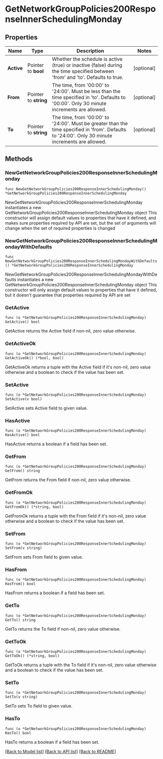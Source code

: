 # GetNetworkGroupPolicies200ResponseInnerSchedulingMonday

## Properties

Name | Type | Description | Notes
------------ | ------------- | ------------- | -------------
**Active** | Pointer to **bool** | Whether the schedule is active (true) or inactive (false) during the time specified between &#39;from&#39; and &#39;to&#39;. Defaults to true. | [optional] 
**From** | Pointer to **string** | The time, from &#39;00:00&#39; to &#39;24:00&#39;. Must be less than the time specified in &#39;to&#39;. Defaults to &#39;00:00&#39;. Only 30 minute increments are allowed. | [optional] 
**To** | Pointer to **string** | The time, from &#39;00:00&#39; to &#39;24:00&#39;. Must be greater than the time specified in &#39;from&#39;. Defaults to &#39;24:00&#39;. Only 30 minute increments are allowed. | [optional] 

## Methods

### NewGetNetworkGroupPolicies200ResponseInnerSchedulingMonday

`func NewGetNetworkGroupPolicies200ResponseInnerSchedulingMonday() *GetNetworkGroupPolicies200ResponseInnerSchedulingMonday`

NewGetNetworkGroupPolicies200ResponseInnerSchedulingMonday instantiates a new GetNetworkGroupPolicies200ResponseInnerSchedulingMonday object
This constructor will assign default values to properties that have it defined,
and makes sure properties required by API are set, but the set of arguments
will change when the set of required properties is changed

### NewGetNetworkGroupPolicies200ResponseInnerSchedulingMondayWithDefaults

`func NewGetNetworkGroupPolicies200ResponseInnerSchedulingMondayWithDefaults() *GetNetworkGroupPolicies200ResponseInnerSchedulingMonday`

NewGetNetworkGroupPolicies200ResponseInnerSchedulingMondayWithDefaults instantiates a new GetNetworkGroupPolicies200ResponseInnerSchedulingMonday object
This constructor will only assign default values to properties that have it defined,
but it doesn't guarantee that properties required by API are set

### GetActive

`func (o *GetNetworkGroupPolicies200ResponseInnerSchedulingMonday) GetActive() bool`

GetActive returns the Active field if non-nil, zero value otherwise.

### GetActiveOk

`func (o *GetNetworkGroupPolicies200ResponseInnerSchedulingMonday) GetActiveOk() (*bool, bool)`

GetActiveOk returns a tuple with the Active field if it's non-nil, zero value otherwise
and a boolean to check if the value has been set.

### SetActive

`func (o *GetNetworkGroupPolicies200ResponseInnerSchedulingMonday) SetActive(v bool)`

SetActive sets Active field to given value.

### HasActive

`func (o *GetNetworkGroupPolicies200ResponseInnerSchedulingMonday) HasActive() bool`

HasActive returns a boolean if a field has been set.

### GetFrom

`func (o *GetNetworkGroupPolicies200ResponseInnerSchedulingMonday) GetFrom() string`

GetFrom returns the From field if non-nil, zero value otherwise.

### GetFromOk

`func (o *GetNetworkGroupPolicies200ResponseInnerSchedulingMonday) GetFromOk() (*string, bool)`

GetFromOk returns a tuple with the From field if it's non-nil, zero value otherwise
and a boolean to check if the value has been set.

### SetFrom

`func (o *GetNetworkGroupPolicies200ResponseInnerSchedulingMonday) SetFrom(v string)`

SetFrom sets From field to given value.

### HasFrom

`func (o *GetNetworkGroupPolicies200ResponseInnerSchedulingMonday) HasFrom() bool`

HasFrom returns a boolean if a field has been set.

### GetTo

`func (o *GetNetworkGroupPolicies200ResponseInnerSchedulingMonday) GetTo() string`

GetTo returns the To field if non-nil, zero value otherwise.

### GetToOk

`func (o *GetNetworkGroupPolicies200ResponseInnerSchedulingMonday) GetToOk() (*string, bool)`

GetToOk returns a tuple with the To field if it's non-nil, zero value otherwise
and a boolean to check if the value has been set.

### SetTo

`func (o *GetNetworkGroupPolicies200ResponseInnerSchedulingMonday) SetTo(v string)`

SetTo sets To field to given value.

### HasTo

`func (o *GetNetworkGroupPolicies200ResponseInnerSchedulingMonday) HasTo() bool`

HasTo returns a boolean if a field has been set.


[[Back to Model list]](../README.md#documentation-for-models) [[Back to API list]](../README.md#documentation-for-api-endpoints) [[Back to README]](../README.md)


